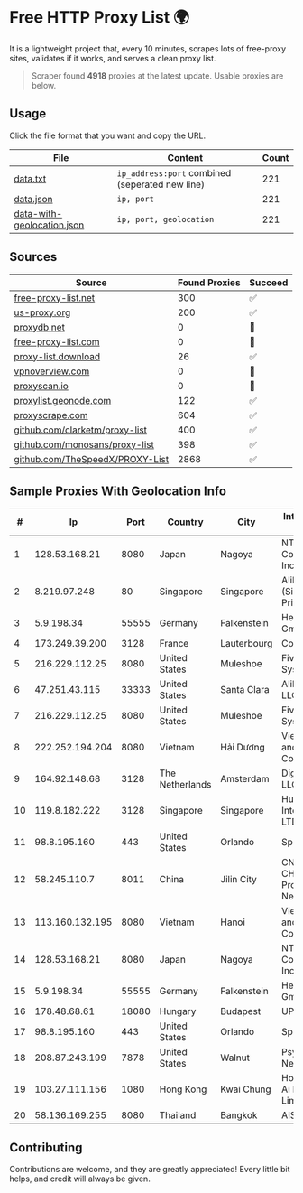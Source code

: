
# Free HTTP Proxy List 🌍

It is a lightweight project that, every 10 minutes, scrapes lots of free-proxy sites, validates if it works, and serves a clean proxy list.


> Scraper found **4918** proxies at the latest update. Usable proxies are below.

## Usage

Click the file format that you want and copy the URL.


|File|Content|Count|
|----|-------|-----|
|[data.txt](https://raw.githubusercontent.com/themiralay/Proxy-List-World/master/data.txt)|`ip_address:port` combined (seperated new line)|221|
|[data.json](https://raw.githubusercontent.com/themiralay/Proxy-List-World/master/data.json)|`ip, port`|221|
|[data-with-geolocation.json](https://raw.githubusercontent.com/themiralay/Proxy-List-World/master/data-with-geolocation.json)|`ip, port, geolocation`|221|

## Sources

|Source|Found Proxies|Succeed|
|------|-------------|-------|
|[free-proxy-list.net](https://free-proxy-list.net)|300|✅|
|[us-proxy.org](https://www.us-proxy.org)|200|✅|
|[proxydb.net](http://proxydb.net)|0|🚫|
|[free-proxy-list.com](https://free-proxy-list.com/?page=&port=&type%5B%5D=http&type%5B%5D=https&up_time=0&search=Search)|0|🚫|
|[proxy-list.download](https://www.proxy-list.download/HTTP)|26|✅|
|[vpnoverview.com](https://vpnoverview.com/privacy/anonymous-browsing/free-proxy-servers)|0|🚫|
|[proxyscan.io](https://www.proxyscan.io)|0|🚫|
|[proxylist.geonode.com](https://proxylist.geonode.com/api/proxy-list?limit=300&page=1&sort_by=lastChecked&sort_type=desc&protocols=http,https)|122|✅|
|[proxyscrape.com](https://api.proxyscrape.com/v2/?request=displayproxies&protocol=http&timeout=10000&country=all&ssl=all&anonymity=all)|604|✅|
|[github.com/clarketm/proxy-list](https://raw.githubusercontent.com/clarketm/proxy-list/master/proxy-list-raw.txt)|400|✅|
|[github.com/monosans/proxy-list](https://raw.githubusercontent.com/monosans/proxy-list/main/proxies/http.txt)|398|✅|
|[github.com/TheSpeedX/PROXY-List](https://raw.githubusercontent.com/TheSpeedX/PROXY-List/master/http.txt)|2868|✅|


## Sample Proxies With Geolocation Info

|#|Ip|Port|Country|City|Internet Service Provider|
|-|--|----|-------|----|-------------------------|
|1|128.53.168.21|8080|Japan|Nagoya|NTT PC Communications, Inc.|
|2|8.219.97.248|80|Singapore|Singapore|Alibaba Cloud (Singapore) Private Limited|
|3|5.9.198.34|55555|Germany|Falkenstein|Hetzner Online GmbH|
|4|173.249.39.200|3128|France|Lauterbourg|Contabo GmbH|
|5|216.229.112.25|8080|United States|Muleshoe|Five Area Systems, LLC|
|6|47.251.43.115|33333|United States|Santa Clara|Alibaba Cloud LLC|
|7|216.229.112.25|8080|United States|Muleshoe|Five Area Systems, LLC|
|8|222.252.194.204|8080|Vietnam|Hải Dương|VietNam Post and Telecom Corporation|
|9|164.92.148.68|3128|The Netherlands|Amsterdam|DigitalOcean, LLC|
|10|119.8.182.222|3128|Singapore|Singapore|Huawei International Pte. LTD|
|11|98.8.195.160|443|United States|Orlando|Spectrum|
|12|58.245.110.7|8011|China|Jilin City|CNC Group CHINA169 Jilin Province Network|
|13|113.160.132.195|8080|Vietnam|Hanoi|VietNam Post and Telecom Corporation|
|14|128.53.168.21|8080|Japan|Nagoya|NTT PC Communications, Inc.|
|15|5.9.198.34|55555|Germany|Falkenstein|Hetzner Online GmbH|
|16|178.48.68.61|18080|Hungary|Budapest|UPC|
|17|98.8.195.160|443|United States|Orlando|Spectrum|
|18|208.87.243.199|7878|United States|Walnut|Psychz Networks|
|19|103.27.111.156|1080|Hong Kong|Kwai Chung|Hong Kong San Ai Net Int'l Limited|
|20|58.136.169.255|8080|Thailand|Bangkok|AIS-Fibre|



## Contributing

Contributions are welcome, and they are greatly appreciated! Every
little bit helps, and credit will always be given.

